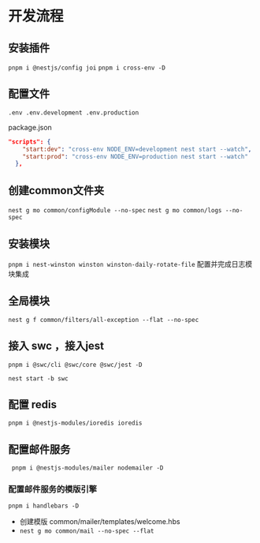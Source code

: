# 开发流程

## 安装插件

`pnpm i @nestjs/config joi`
`pnpm i cross-env -D`

## 配置文件

`.env .env.development .env.production`

package.json

```json
"scripts": {
    "start:dev": "cross-env NODE_ENV=development nest start --watch",
    "start:prod": "cross-env NODE_ENV=production nest start --watch"
  },
```

## 创建common文件夹

`nest g mo common/configModule --no-spec`
`nest g mo common/logs --no-spec`

## 安装模块

`pnpm i nest-winston winston winston-daily-rotate-file`
配置并完成日志模块集成

## 全局模块

`nest g f common/filters/all-exception --flat --no-spec`

## 接入 swc ，接入jest

`pnpm i @swc/cli @swc/core @swc/jest -D`

`nest start -b swc`

## 配置 redis

`pnpm i @nestjs-modules/ioredis ioredis`

## 配置邮件服务

` pnpm i @nestjs-modules/mailer nodemailer -D`

### 配置邮件服务的模版引擎

`pnpm i handlebars -D`

- 创建模版 common/mailer/templates/welcome.hbs
- `nest g mo common/mail --no-spec --flat`
